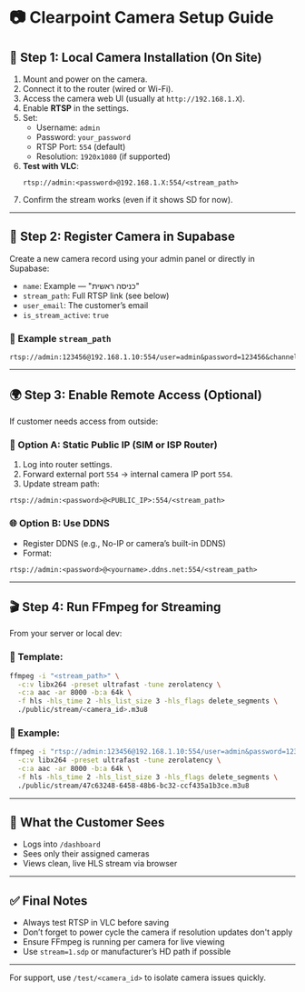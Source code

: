 # 📷 Clearpoint Camera Setup Guide

## 🧰 Step 1: Local Camera Installation (On Site)

1. Mount and power on the camera.
2. Connect it to the router (wired or Wi-Fi).
3. Access the camera web UI (usually at `http://192.168.1.X`).
4. Enable **RTSP** in the settings.
5. Set:
   - Username: `admin`
   - Password: `your_password`
   - RTSP Port: `554` (default)
   - Resolution: `1920x1080` (if supported)
6. **Test with VLC**:
   ```
   rtsp://admin:<password>@192.168.1.X:554/<stream_path>
   ```
7. Confirm the stream works (even if it shows SD for now).

---

## 🧾 Step 2: Register Camera in Supabase

Create a new camera record using your admin panel or directly in Supabase:

- `name`: Example — "כניסה ראשית"
- `stream_path`: Full RTSP link (see below)
- `user_email`: The customer’s email
- `is_stream_active`: `true`

### 🔖 Example `stream_path`
```
rtsp://admin:123456@192.168.1.10:554/user=admin&password=123456&channel=1&stream=1.sdp
```

---

## 🌍 Step 3: Enable Remote Access (Optional)

If customer needs access from outside:

### 🔁 Option A: Static Public IP (SIM or ISP Router)
1. Log into router settings.
2. Forward external port `554` → internal camera IP port `554`.
3. Update stream path:
```
rtsp://admin:<password>@<PUBLIC_IP>:554/<stream_path>
```

### 🌐 Option B: Use DDNS
- Register DDNS (e.g., No-IP or camera’s built-in DDNS)
- Format:
```
rtsp://admin:<password>@<yourname>.ddns.net:554/<stream_path>
```

---

## 🎬 Step 4: Run FFmpeg for Streaming

From your server or local dev:

### 🔧 Template:
```bash
ffmpeg -i "<stream_path>" \
  -c:v libx264 -preset ultrafast -tune zerolatency \
  -c:a aac -ar 8000 -b:a 64k \
  -f hls -hls_time 2 -hls_list_size 3 -hls_flags delete_segments \
  ./public/stream/<camera_id>.m3u8
```

### 🔖 Example:
```bash
ffmpeg -i "rtsp://admin:123456@192.168.1.10:554/user=admin&password=123456&channel=1&stream=1.sdp" \
  -c:v libx264 -preset ultrafast -tune zerolatency \
  -c:a aac -ar 8000 -b:a 64k \
  -f hls -hls_time 2 -hls_list_size 3 -hls_flags delete_segments \
  ./public/stream/47c63248-6458-48b6-bc32-ccf435a1b3ce.m3u8
```

---

## 👤 What the Customer Sees

- Logs into `/dashboard`
- Sees only their assigned cameras
- Views clean, live HLS stream via browser

---

## ✅ Final Notes

- Always test RTSP in VLC before saving
- Don’t forget to power cycle the camera if resolution updates don't apply
- Ensure FFmpeg is running per camera for live viewing
- Use `stream=1.sdp` or manufacturer’s HD path if possible

---

For support, use `/test/<camera_id>` to isolate camera issues quickly.
